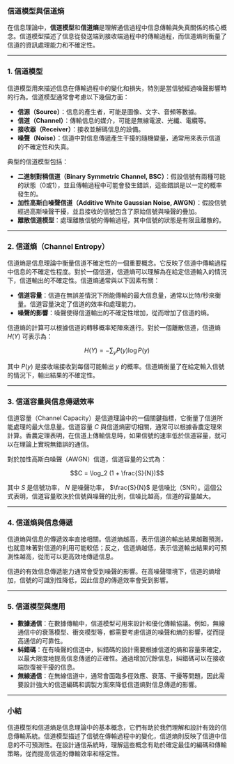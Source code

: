 ### 信道模型與信道熵

在信息理論中，**信道模型**和**信道熵**是理解通信過程中信息傳輸與失真關係的核心概念。信道模型描述了信息從發送端到接收端過程中的傳輸過程，而信道熵則衡量了信道的資訊處理能力和不確定性。

---

### 1. **信道模型**

信道模型用來描述信息在傳輸過程中的變化和損失，特別是當信號經過噪聲影響時的行為。信道模型通常會考慮以下幾個方面：
- **信源（Source）**：信息的產生者，可能是圖像、文字、音頻等數據。
- **信道（Channel）**：傳輸信息的媒介，可能是無線電波、光纖、電纜等。
- **接收器（Receiver）**：接收並解碼信息的設備。
- **噪聲（Noise）**：信道中對信息傳遞產生干擾的隨機變量，通常用來表示信道的不確定性和失真。

典型的信道模型包括：
- **二進制對稱信道（Binary Symmetric Channel, BSC）**：假設信號有兩種可能的狀態（0或1），並且傳輸過程中可能會發生錯誤，這些錯誤是以一定的概率發生的。
- **加性高斯白噪聲信道（Additive White Gaussian Noise, AWGN）**：假設信號經過高斯噪聲干擾，並且接收的信號包含了原始信號與噪聲的疊加。
- **離散信道模型**：處理離散信號的傳輸過程，其中信號的狀態是有限且離散的。

---

### 2. **信道熵（Channel Entropy）**

信道熵是信息理論中衡量信道不確定性的一個重要概念。它反映了信道中傳輸過程中信息的不確定性程度。對於一個信道，信道熵可以理解為在給定信道輸入的情況下，信道輸出的不確定性。信道熵通常與以下因素有關：
- **信道容量**：信道在無誤差情況下所能傳輸的最大信息量，通常以比特/秒來衡量。信道容量決定了信道的效率和處理能力。
- **噪聲的影響**：噪聲使得信道輸出的不確定性增加，從而增加了信道的熵。

信道熵的計算可以根據信道的轉移概率矩陣來進行。對於一個離散信道，信道熵  $`H(Y)`$  可表示為：

```math
H(Y) = - \sum_{y} P(y) \log P(y)
```

其中  $`P(y)`$  是接收端接收到每個可能輸出  $`y`$  的概率。信道熵衡量了在給定輸入信號的情況下，輸出結果的不確定性。

---

### 3. **信道容量與信息傳遞效率**

信道容量（Channel Capacity）是信道理論中的一個關鍵指標，它衡量了信道所能處理的最大信息量。信道容量  $`C`$  與信道熵密切相關，通常可以根據香農定理來計算。香農定理表明，在信道上傳輸信息時，如果信號的速率低於信道容量，就可以在理論上實現無錯誤的通信。

對於加性高斯白噪聲（AWGN）信道，信道容量的公式為：

```math
C = \log_2 (1 + \frac{S}{N})
```

其中  $`S`$  是信號功率， $`N`$  是噪聲功率， $`\frac{S}{N}`$  是信噪比（SNR）。這個公式表明，信道容量取決於信號與噪聲的比例，信噪比越高，信道的容量越大。

---

### 4. **信道熵與信息傳遞**

信道熵與信息的傳遞效率直接相關。信道熵越高，表示信道的輸出結果越難預測，也就意味著對信道的利用可能較低；反之，信道熵越低，表示信道輸出結果的可預測性越高，從而可以更高效地傳遞信息。

信道的有效信息傳遞能力通常會受到噪聲的影響。在高噪聲環境下，信道的熵增加，信號的可識別性降低，因此信息的傳遞效率會受到影響。

---

### 5. **信道模型與應用**

- **數據通信**：在數據傳輸中，信道模型可用來設計和優化傳輸協議。例如，無線通信中的衰落模型、衝突模型等，都需要考慮信道的噪聲和熵的影響，從而提高通信的可靠性。
- **糾錯碼**：在有噪聲的信道中，糾錯碼的設計需要根據信道的熵和容量來確定，以最大限度地提高信息傳遞的正確性。通過增加冗餘信息，糾錯碼可以在接收端恢復被干擾的信息。
- **無線通信**：在無線信道中，通常會面臨多徑效應、衰落、干擾等問題，因此需要設計強大的信道編碼和調製方案來降低信道熵對信息傳遞的影響。

---

### 小結

信道模型和信道熵是信息理論中的基本概念，它們有助於我們理解和設計有效的信息傳輸系統。信道模型描述了信號在傳輸過程中的變化，信道熵則反映了信道中信息的不可預測性。在設計通信系統時，理解這些概念有助於確定最佳的編碼和傳輸策略，從而提高信道的傳輸效率和穩定性。